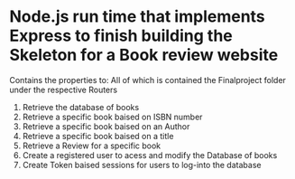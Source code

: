 # Node.js run time that implements Express to finish building the Skeleton for a Book review website

Contains the properties to:
All of which is contained the Finalproject folder under the respective Routers

1. Retrieve the database of books
2. Retrieve a specific book baised on ISBN number
3. Retrieve a specific book baised on an Author
4. Retrieve a specific book baised on a title
5. Retrieve a Review for a specific book
6. Create a registered user to acess and modify the Database of books
7. Create Token baised sessions for users to log-into the database
